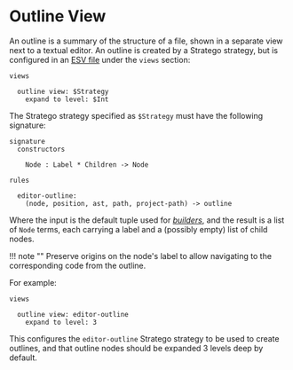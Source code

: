 # Outline View
An outline is a summary of the structure of a file, shown in a separate view next to a textual editor. An outline is created by a Stratego strategy, but is configured in an [ESV file](esv.md) under the `views` section:

```esv
views

  outline view: $Strategy
    expand to level: $Int
```

The Stratego strategy specified as `$Strategy` must have the following signature:

```stratego
signature
  constructors
  
    Node : Label * Children -> Node

rules
  
  editor-outline:
    (node, position, ast, path, project-path) -> outline
```

Where the input is the default tuple used for [_builders_](menus.md), and the result is a list of `Node` terms, each carrying a label and a (possibly empty) list of child nodes.

!!! note ""
    Preserve origins on the node's label to allow navigating to the corresponding code from the outline.

For example:

```esv
views

  outline view: editor-outline
    expand to level: 3
```

This configures the `editor-outline` Stratego strategy to be used to create outlines, and that outline nodes should be expanded 3 levels deep by default.
